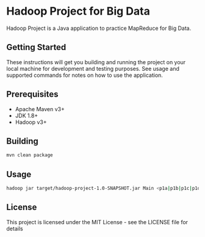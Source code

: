 # Hadoop Project for Big Data

Hadoop Project is a Java application to practice MapReduce for Big Data.

## Getting Started

These instructions will get you building and running the project on your local machine for development and testing purposes. See usage and supported commands for notes on how to use the application.

## Prerequisites

- Apache Maven v3+
- JDK 1.8+
- Hadoop v3+

## Building

```bash
mvn clean package
```

## Usage

```bash
hadoop jar target/hadoop-project-1.0-SNAPSHOT.jar Main <p1a|p1b|p1c|p1d|p2|p3> <input> <output>
```

## License
This project is licensed under the MIT License - see the LICENSE file for details
